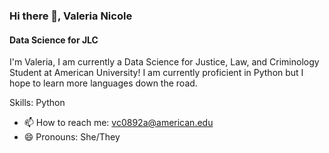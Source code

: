 ### Hi there 👋, Valeria Nicole
#### Data Science for JLC
I'm Valeria, I am currently a Data Science for Justice, Law, and Criminology Student at American University! I am currently proficient in Python but I hope to learn more languages down the road.

Skills: Python

- 📫 How to reach me: vc0892a@american.edu 
- 😄 Pronouns: She/They 
